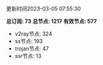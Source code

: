 更新时间2023-03-05 07:55:30

**总订阅: 73**
**总节点: 1217**
**有效节点: 577**
- v2ray节点: 324
- ss节点: 193
- trojan节点: 47
- ssr节点: 13
